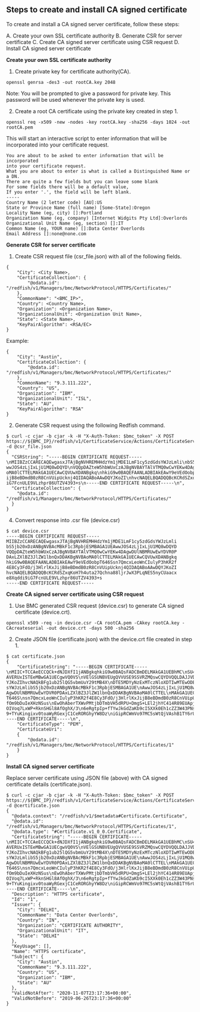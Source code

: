 ## Steps to create and install CA signed certificate

To create and install a CA signed server certificate, follow these steps:

A. Create your own SSL certificate authority
B. Generate CSR for server certificate
C. Create CA signed server certificate using CSR request
D. Install CA signed server certificate

**Create your own SSL certificate authority**

1. Create private key for certificate authority(CA).


```openssl genrsa -des3 -out rootCA.key 2048```

Note: You will be prompted to give a password for private key. This password will be used whenever the private key is used.


2. Create a root CA certificate using the private key created in step 1.

```openssl req -x509 -new -nodes -key rootCA.key -sha256 -days 1024 -out rootCA.pem```

This will start an interactive script to enter information that will be incorporated into your certificate request.

```
You are about to be asked to enter information that will be incorporated
into your certificate request.
What you are about to enter is what is called a Distinguished Name or a DN.
There are quite a few fields but you can leave some blank
For some fields there will be a default value,
If you enter '.', the field will be left blank.
-----
Country Name (2 letter code) [AU]:US
State or Province Name (full name) [Some-State]:Oregon
Locality Name (eg, city) []:Portland
Organization Name (eg, company) [Internet Widgits Pty Ltd]:Overlords
Organizational Unit Name (eg, section) []:IT
Common Name (eg, YOUR name) []:Data Center Overlords
Email Address []:none@none.com
```

**Generate CSR for server certificate**

1. Create CSR request file (csr_file.json) with all of the following fields.

```
{
    "City": <City Name>,
    "CertificateCollection": {
        "@odata.id": "/redfish/v1/Managers/bmc/NetworkProtocol/HTTPS/Certificates/"
    },
    "CommonName": "<BMC_IP>",
    "Country": <Country Name>,
    "Organization": <Organization Name>,
    "OrganizationalUnit": <Organization Unit Name>,
    "State": <State Name>,
    "KeyPairAlgorithm": <RSA/EC>
}
```

Example:
```
{
    "City": "Austin",
    "CertificateCollection": {
        "@odata.id": "/redfish/v1/Managers/bmc/NetworkProtocol/HTTPS/Certificates/"
    },
    "CommonName": "9.3.111.222",
    "Country": "US",
    "Organization": "IBM",
    "OrganizationalUnit": "ISL",
    "State": "AU",
    "KeyPairAlgorithm": "RSA"
}
```

2. Generate CSR request using the following Redfish command.

```
$ curl -c cjar -b cjar -k -H "X-Auth-Token: $bmc_token" -X POST https://${BMC_IP}/redfish/v1/CertificateService/Actions/CertificateService.GenerateCSR/ -d @csr_file.json
{
  "CSRString": "-----BEGIN CERTIFICATE REQUEST-----\nMIIBZzCCARECAQEwgasxJTAjBgNVHREMHHdzYm1jMDE1LmF1cy5zdGdsYWJzLmli\nbS5jb20xDzANBgNVBAcMBkF1c3RpbjESMBAGA1UEA  wwJOS4zLjIxLjU1MQ8wDQYD\nVQQpDAZteW5hbWUxCzAJBgNVBAYTAlVTMQ0wCwYEKw4DAgwDUlNBMRUwEwYDVR0P\nDAxLZXlBZ3JlZW1lbnQxDDAKBgNVBA  oMA0lCTTELMAkGA1UECAwCQVUwXDANBgkq\nhkiG9w0BAQEFAANLADBIAkEAwY9eVEdOobpT646Ssn7QmcxLeoWnCIulyP3hKR2f\n4E8Cy3FdO/j3HlrlKxJ  ijB8eBDmdB0zR8CnVUipUcknj4QIDAQABoAAwDQYJKoZI\nhvcNAQELBQADQQBcKCRdSZxqKoH7h4uta27Qchna88ljrJwX3PLqNES5nyCUaacx\ne8Xqddi9  iG7FcnULE9VLzhpr86UTZV4393+s\n-----END CERTIFICATE REQUEST-----\n",
  "CertificateCollection": {
    "@odata.id": "/redfish/v1/Managers/bmc/NetworkProtocol/HTTPS/Certificates/"
  }
}
```

4. Convert response into .csr file (device.csr)

```
$ cat device.csr
-----BEGIN CERTIFICATE REQUEST-----
MIIBZzCCARECAQEwgasxJTAjBgNVHREMHHdzYm1jMDE1LmF1cy5zdGdsYWJzLmli
bS5jb20xDzANBgNVBAcMBkF1c3RpbjESMBAGA1UEAwwJOS4zLjIxLjU1MQ8wDQYD
VQQpDAZteW5hbWUxCzAJBgNVBAYTAlVTMQ0wCwYEKw4DAgwDUlNBMRUwEwYDVR0P
DAxLZXlBZ3JlZW1lbnQxDDAKBgNVBAoMA0lCTTELMAkGA1UECAwCQVUwXDANBgkq
hkiG9w0BAQEFAANLADBIAkEAwY9eVEdOobpT646Ssn7QmcxLeoWnCIulyP3hKR2f
4E8Cy3FdO/j3HlrlKxJijB8eBDmdB0zR8CnVUipUcknj4QIDAQABoAAwDQYJKoZI
hvcNAQELBQADQQBcKCRdSZxqKoH7h4uta27Qchna88ljrJwX3PLqNES5nyCUaacx
e8Xqddi9iG7FcnULE9VLzhpr86UTZV4393+s
-----END CERTIFICATE REQUEST-----
```

**Create CA signed server certificate using CSR request**

1. Use BMC generated CSR request (device.csr) to generate CA signed certificate (device.crt).
```
openssl x509 -req -in device.csr -CA rootCA.pem -CAkey rootCA.key -CAcreateserial -out device.crt -days 500 -sha256
```


2. Create JSON file (certificate.json) with the device.crt file created in step 1.

```
$ cat certificate.json
{
    "CertificateString": "-----BEGIN CERTIFICATE-----\nMIIC+TCCAeECCQCk+dNJDXfI1jANBgkqhkiG9w0BAQsFADCBmDELMAkGA1UEBhMC\nSU4xDjAMBgNVBAgMBURFTEhJMQ4wDAYDVQQHD  AVERUxISTEeMBwGA1UECgwVQ0VS\nVElGSUNBVEUgQVVUSE9SSVRZMQswCQYDVQQLDAJJVDEeMBwGA1UEAwwVRGF0YSBD\nZW50ZXIgT3ZlcmxvcmRzMRwwGg  YJKoZIhvcNAQkBFg1ub25lQG5vbmUuY29tMB4X\nDTE5MDYyNzExMTczNloXDTIwMTEwODExMTczNlowgasxJTAjBgNVHREMHHdzYm1j\nMDE1LmF1cy5zdGd  sYWJzLmlibS5jb20xDzANBgNVBAcMBkF1c3RpbjESMBAGA1UE\nAwwJOS4zLjIxLjU1MQ8wDQYDVQQpDAZteW5hbWUxCzAJBgNVBAYTAlVTMQ0wCwYE\nKw4D  AgwDUlNBMRUwEwYDVR0PDAxLZXlBZ3JlZW1lbnQxDDAKBgNVBAoMA0lCTTEL\nMAkGA1UECAwCQVUwXDANBgkqhkiG9w0BAQEFAANLADBIAkEAwY9eVEdOobp  T646S\nsn7QmcxLeoWnCIulyP3hKR2f4E8Cy3FdO/j3HlrlKxJijB8eBDmdB0zR8CnVUipU\ncknj4QIDAQABMA0GCSqGSIb3DQEBCwUAA4IBAQAcYmkbcznF  fOm9bDuIeXHzNSus\nEwOhAberTXWvPMtjbDTmbVH5dRPU+DmgS+LEl2jhYC414R89EUApjrXmk1PzlBrN\nXEnBf9+OHOHOH7H4AIni3diw9PRzEdW5ENHUi  OIVoq7LxWP+RknSHGl8AfOghX/3\n6eRgtpIp+fTYwJkGdZaKb9cI5XXk0Eh1cZZ3W43PNsKbuv1BGLGjJVRRaswF9nb1\ng2M4iZLtVXltdkyHW/Z6TUWvG+  9+TYuKingixv0toaWyRGexjC1CeRORGhyYW8Dz\niGipRCWmVo97MC5sWtQjVAshB1TY6rUqipxzW9SqyjplBD+AHySY/IqGM+wU\n-----END CERTIFICATE-----\n",
    "CertificateType": "PEM",
    "CertificateUri":
    {
        "@odata.id": "/redfish/v1/Managers/bmc/NetworkProtocol/HTTPS/Certificates/1"
    }
}
```


**Install CA signed server certificate**

Replace server certificate using JSON file (above) with CA signed certificate details (certificate.json).

```
$ curl -c cjar -b cjar -k -H "X-Auth-Token: $bmc_token" -X POST https://${BMC_IP}/redfish/v1/CertificateService/Actions/CertificateService.ReplaceCertificate/ -d @certificate.json
{
  "@odata.context": "/redfish/v1/$metadata#Certificate.Certificate",
  "@odata.id": "/redfish/v1/Managers/bmc/NetworkProtocol/HTTPS/Certificates/1",
  "@odata.type": "#Certificate.v1_0_0.Certificate",
  "CertificateString": "-----BEGIN CERTIFICATE-----\nMIIC+TCCAeECCQCk+dNJDXfI1jANBgkqhkiG9w0BAQsFADCBmDELMAkGA1UEBhMC\nSU4xDjAMBgNVBAgMBURFTEhJMQ4wDAYDVQQHD  AVERUxISTEeMBwGA1UECgwVQ0VS\nVElGSUNBVEUgQVVUSE9SSVRZMQswCQYDVQQLDAJJVDEeMBwGA1UEAwwVRGF0YSBD\nZW50ZXIgT3ZlcmxvcmRzMRwwGg  YJKoZIhvcNAQkBFg1ub25lQG5vbmUuY29tMB4X\nDTE5MDYyNzExMTczNloXDTIwMTEwODExMTczNlowgasxJTAjBgNVHREMHHdzYm1j\nMDE1LmF1cy5zdGd  sYWJzLmlibS5jb20xDzANBgNVBAcMBkF1c3RpbjESMBAGA1UE\nAwwJOS4zLjIxLjU1MQ8wDQYDVQQpDAZteW5hbWUxCzAJBgNVBAYTAlVTMQ0wCwYE\nKw4D  AgwDUlNBMRUwEwYDVR0PDAxLZXlBZ3JlZW1lbnQxDDAKBgNVBAoMA0lCTTEL\nMAkGA1UECAwCQVUwXDANBgkqhkiG9w0BAQEFAANLADBIAkEAwY9eVEdOobp  T646S\nsn7QmcxLeoWnCIulyP3hKR2f4E8Cy3FdO/j3HlrlKxJijB8eBDmdB0zR8CnVUipU\ncknj4QIDAQABMA0GCSqGSIb3DQEBCwUAA4IBAQAcYmkbcznF  fOm9bDuIeXHzNSus\nEwOhAberTXWvPMtjbDTmbVH5dRPU+DmgS+LEl2jhYC414R89EUApjrXmk1PzlBrN\nXEnBf9+OHOHOH7H4AIni3diw9PRzEdW5ENHUi  OIVoq7LxWP+RknSHGl8AfOghX/3\n6eRgtpIp+fTYwJkGdZaKb9cI5XXk0Eh1cZZ3W43PNsKbuv1BGLGjJVRRaswF9nb1\ng2M4iZLtVXltdkyHW/Z6TUWvG+  9+TYuKingixv0toaWyRGexjC1CeRORGhyYW8Dz\niGipRCWmVo97MC5sWtQjVAshB1TY6rUqipxzW9SqyjplBD+AHySY/IqGM+wU\n-----END CERTIFICATE-----\n",
  "Description": "HTTPS certificate",
  "Id": "1",
  "Issuer": {
    "City": "DELHI",
    "CommonName": "Data Center Overlords",
    "Country": "IN",
    "Organization": "CERTIFICATE AUTHORITY",
    "OrganizationalUnit": "IT",
    "State": "DELHI"
  },
  "KeyUsage": [],
  "Name": "HTTPS certificate",
  "Subject": {
    "City": "Austin",
    "CommonName": "9.3.111.222",
    "Country": "US",
    "Organization": "IBM",
    "State": "AU"
  },
  "ValidNotAfter": "2020-11-07T23:17:36+00:00",
  "ValidNotBefore": "2019-06-26T23:17:36+00:00"
}
```
